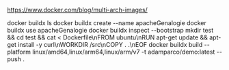 https://www.docker.com/blog/multi-arch-images/

docker buildx ls
docker buildx create --name apacheGenalogie
docker buildx use apacheGenalogie
docker buildx inspect --bootstrap
mkdir test && cd test && cat <<EOF > Dockerfile\nFROM ubuntu\nRUN apt-get update && apt-get install -y curl\nWORKDIR /src\nCOPY . .\nEOF
docker buildx build --platform linux/amd64,linux/arm64,linux/arm/v7 -t adamparco/demo:latest --push .
